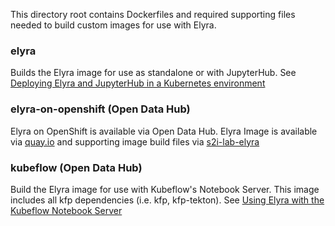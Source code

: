 <!--
{% comment %}
Copyright 2018-2025 Elyra Authors

Licensed under the Apache License, Version 2.0 (the "License");
you may not use this file except in compliance with the License.
You may obtain a copy of the License at

http://www.apache.org/licenses/LICENSE-2.0

Unless required by applicable law or agreed to in writing, software
distributed under the License is distributed on an "AS IS" BASIS,
WITHOUT WARRANTIES OR CONDITIONS OF ANY KIND, either express or implied.
See the License for the specific language governing permissions and
limitations under the License.
{% endcomment %}
-->

This directory root contains Dockerfiles and required supporting files needed to build custom images for use with Elyra.

### elyra
Builds the Elyra image for use as standalone or with JupyterHub. See [Deploying Elyra and JupyterHub in a Kubernetes environment](https://elyra.readthedocs.io/en/latest/recipes/deploying-elyra-in-a-jupyterhub-environment.html#deploying-elyra-jupyterhub-in-a-kubernetes-environment)

### elyra-on-openshift (Open Data Hub)
Elyra on OpenShift is available via Open Data Hub. Elyra Image is available via [quay.io](https://quay.io/repository/thoth-station/s2i-lab-elyra?tab=tags) and supporting image build files via [s2i-lab-elyra](https://github.com/opendatahub-io/s2i-lab-elyra)

### kubeflow (Open Data Hub)
Build the Elyra image for use with Kubeflow's Notebook Server. This image includes all kfp dependencies (i.e. kfp, kfp-tekton). See [Using Elyra with the Kubeflow Notebook Server](https://elyra.readthedocs.io/en/latest/recipes/using-elyra-with-kubeflow-notebook-server.html)

